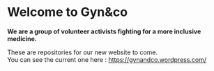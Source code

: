 # Welcome to Gyn&co

**We are a group of volunteer activists fighting for a more inclusive medicine.**

These are repositories for our new website to come.<br>
You can see the current one here : https://gynandco.wordpress.com/
